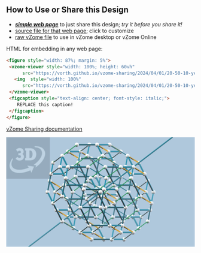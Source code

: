 
## How to Use or Share this Design

 - [***simple web page***](<https://vorth.github.io/vzome-sharing/2024/04/01/20-50-10-yellow-stretch-A4-F-ghost-symm/>) to just share this design; *try it before you share it!*
 - [source file for that web page](<https://github.com/vorth/vzome-sharing/edit/main/2024/04/01/20-50-10-yellow-stretch-A4-F-ghost-symm/index.md>); click to customize
 - [raw vZome file](<https://raw.githubusercontent.com/vorth/vzome-sharing/main/2024/04/01/20-50-10-yellow-stretch-A4-F-ghost-symm/yellow-stretch-A4-F-ghost-symm.vZome>) to use in vZome desktop or vZome Online
 
 HTML for embedding in any web page:
 ```html
<figure style="width: 87%; margin: 5%">
  <vzome-viewer style="width: 100%; height: 60vh"
       src="https://vorth.github.io/vzome-sharing/2024/04/01/20-50-10-yellow-stretch-A4-F-ghost-symm/yellow-stretch-A4-F-ghost-symm.vZome" >
    <img  style="width: 100%"
       src="https://vorth.github.io/vzome-sharing/2024/04/01/20-50-10-yellow-stretch-A4-F-ghost-symm/yellow-stretch-A4-F-ghost-symm.png" >
  </vzome-viewer>
  <figcaption style="text-align: center; font-style: italic;">
     REPLACE this caption!
  </figcaption>
</figure>
 ```

[vZome Sharing documentation](https://vzome.github.io/vzome/sharing.html#how-it-works)

![Image](<yellow-stretch-A4-F-ghost-symm.png>)

